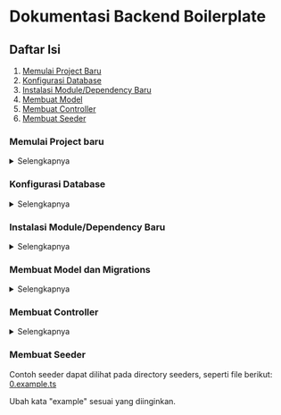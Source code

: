# Dokumentasi Backend Boilerplate

## Daftar Isi

1. [Memulai Project Baru](#memulai-project-baru)
2. [Konfigurasi Database](#konfigurasi-database)
3. [Instalasi Module/Dependency Baru](#instalasi-moduledependency-baru)
4. [Membuat Model](#membuat-model)
5. [Membuat Controller](#membuat-controller)
6. [Membuat Seeder](#membuat-seeder)

### Memulai Project baru

<details>
<summary>Selengkapnya</summary>
Pada saat developer memulai project aplikasi baru maka diharuskan untuk melakukan clone pada boilerplate ini yang berada pada repository [Backend Express](https://gitlab.com/mv-lanius/boilerplates/backend-express.git) branch master. Setelah di clone maka perlu dilakukan penghapusan origin menggunakan perintah:
> git remote remove origin

Setelah menghapus origin awal maka rename file .env.example menjadi .env. Mulai instalasi module awal dengan perintah:

> yarn

Setelah itu kita perlu menggantinya dengan origin repository baru untuk project yang sedang dikerjakan. Lalu melakukan commit pertama dengan pertama dengan perintah:

> git remote add origin [url-repository]

> git add .

> git commit -m “[CREATE] project init”

</details>

### Konfigurasi Database

<details>
<summary>Selengkapnya</summary>
Sistem database yang kita gunakan yaitu PostgreSQL dan MongoDB yang masing-masing memiliki peran. PostgreSQL digunakan untuk data bersifat fixed-field yang dimana field table tidak bertambah atau berkurang secara dinamis dan digunakan untuk database bersifat relasional. Sedangkan MongoDB digunakan untuk data bersifat dynamic-property yang data property dapat bertambah atau berkurang secara dinamis.
Pada saat membuat project baru diharapkan untuk membuat inisialisasi database kosong dengan nama sesuai nama project tersebut misalkan: ``db_pg_petro_vr``, ``db_mongo_sim_engineering``. Setelah itu kita dapat mengisi database authentication pada file ``.env`` seperti berikut:

    # Global Env
    NODE_ENV=development
    PORT=4000

    # postgres env
    DB_USERNAME=postgres
    DB_PASSWORD=password123
    DB_HOST=localhost
    DB_PORT=5432
    DB_NAME=db_pg_contoh
    DB_DIALECT=postgres

    # mongo env
    MONGO_DB_USERNAME=mongo
    MONGO_DB_PASSWORD=password123
    MONGO_DB_HOST=localhost
    MONGO_DB_PORT=5432
    MONGO_DB_NAME=db_mongo_contoh

    # jwt for login
    JWT_EXPIRE="7d"
    JWT_SECRET="akucintalanius"

</details>

### Instalasi Module/Dependency Baru

<details>
<summary>Selengkapnya</summary>
Instalasi module pada boilerplate ini menggunakan package manager Yarn. sehingga diharapkan untuk semua pemakaian command npm diganti dengan yarn. Berikut command instalasi awal boilerplate dengan perintah:
>yarn

Ketika hendak menambahkan module baru maka menggunakan perintah berikut:

> yarn add [nama-module]

Ketika hendak menambahkan module baru bersifat development only maka menggunakan perintah berikut

> yarn add -D [nama-module]

</details>

### Membuat Model dan Migrations

<details>
<summary>Selengkapnya</summary>

Untuk membuat file model silahkan lihat terlebih dahulu file contoh berikut pada directory models: [example.model.ts](https://gitlab.com/mv-lanius/boilerplates/backend-express/-/blob/master/src/models/example.model.ts)

Replace All (ctrl + h) semua Kata ""Example"" menjadi nama model yang diinginkan

Definisikan Attributes yang ada pada model pada baris berikut:

    export interface ExampleAttributes {
        id: number,
        name: string,
        description: string,
    }

Implementasikan Attributes yang didefinisikan pada interface diatas, seperti berikut:

    export class Example
        extends BaseModel<ExampleAttributes, ExampleCreationAttributes>
        implements ExampleAttributes {
        id: number;
        name: string;
        description: string;
        ...

Definiskan database table yang ingin dibuat pada baris berikut:

    public static tableDefinitions: ModelAttributes<Example, ExampleAttributes> = {
            id: {
                type: new DataTypes.INTEGER(),
                primaryKey: true,
                autoIncrement: true,
                allowNull: false,
            },
            name: new DataTypes.STRING(),
            description: new DataTypes.STRING(),
        }

Buat dokumentasi Swagger pada baris berikut:

\*) untuk tambahan New pada nama schema untuk atribut yang dibutuhkan pada saat membuat data baru.

    export const swaggerSchemas: Schemas[] = [
        {
            Example: {
                title: "",
                type: "object",
                properties: {
                    id: {
                        type: "number"
                    },
                    name: {
                        type: "string"
                    },
                    description: {
                        type: "string"
                    },
                }
            },
            NewExample: {
                title: "",
                type: "object",
                properties: {
                    name: {
                        type: "string"
                    },
                    description: {
                        type: "string"
                    },
                }
            }
        }
    ];

Buat File Migrations pada directory migrations seperti pada file contoh berikut:
[0.example.ts](https://gitlab.com/mv-lanius/boilerplates/backend-express/-/blob/master/src/migrations/0.example.ts)

ubah kata "Example" menjadi nama model yang dibuat diatas.

</details>

### Membuat Controller

<details>
<summary>Selengkapnya</summary>
Untuk membuat file model silahkan lihat terlebih dahulu file contoh berikut pada directory controllers: [example.controller.ts](https://gitlab.com/mv-lanius/boilerplates/backend-express/-/blob/master/src/controllers/example.controller.ts)

Ubah value variable tag sesuai yang diinginkan

    const tag = "Example";

Ubah /examples dan ExampleController sesuai yang diinginkan

    @Controller("/examples")
    export default class ExampleController {

Untuk Membuat Get Method Find All, berikut contohnya:

\*) Return typenya harus didefinisikan pada bagian Promise<Example[]>, ubah Example dengan nama Model / Interface / type yang diinginkan.

    @Get({ path: "/", tag }, {
        responses: [
          {
            200: {
              description: "",
              responseType: "array",
              schema: "Example"
            }
          }
        ],
        parameters: []
      }, [])
      public async getAll(req: _Request, res: Response): Promise<Example[]> {
        const data = await Example.findAll({});

        return data;
      }

Untuk membuat Get Method Find One, berikut contohnya:

    @Get({ path: "/:id", tag }, {
        responses: [
          {
            200: {
              description: "",
              responseType: "array",
              schema: "Example"
            }
          }
        ],
        parameters: [
          {
            name: "id",
            in: "path",
            schema: {
              type: "number"
            }
          }
        ]
      }, [])
      public async getOne(req: _Request, res: Response): Promise<Example> {
        const { id } = req.params;

        const data = await Example.findOne({
          where: {
            id
          }
        });

        if (!data) throw "Data not found";

        return data;
      }

Untuk membuat Post Method Create berikut contohnya:

    @Post({ path: "/", tag }, {
        request: "NewExample",
        responses: [
          {
            200: {
              description: "",
              responseType: "object",
              schema: "Example"
            }
          }
        ],
      })
      public async create(req: _Request, res: Response): Promise<Example> {
        const {
          name,
          description
        }: ExampleAttributes = req.body;

        const data = await Example.create({
          name,
          description
        });

        return data;
      }

Untuk membuat Put Method Update berikut contohnya:

    @Put({ path: "/:id", tag }, {
        request: "NewExample",
        responses: [
          {
            200: {
              description: "",
              responseType: "object",
              schema: "Example"
            }
          }
        ],
        parameters: [
          {
            name: "id",
            in: "path",
            required: true,
            schema: {
              type: "number"
            }
          }
        ]
      })
      public async update(req: _Request, res: Response): Promise<Example> {
        const {
          id
        } = req.params;
        const {
          name,
          description
        }: ExampleAttributes = req.body;

        const update = await Example.update({
          name,
          description
        }, {
          where: {
            id
          }
        });

        const data = await Example.findOne({
          where: {
            id
          }
        });

        return data;
      }

Untuk membuat Delete Method Remove berikut contohnya:

    @Delete({ path: "/:id", tag }, {
        responses: [
          {
            200: {
              description: "",
              responseType: "object",
              schema: {
                properties: {
                  message: {
                    type: "string"
                  }
                }
              }
            }
          }
        ],
        parameters: [
          {
            name: "id",
            in: "path",
            required: true,
            schema: {
              type: "number"
            }
          }
        ]
      })
      public async remove(req: _Request, res: Response): Promise<unknown> {
        const {
          id
        } = req.params;

        const remove = await Example.destroy({
          where: {
            id
          }
        });

        return {
          message: "Deleted successfully."
        };
      }

</details>

### Membuat Seeder

Contoh seeder dapat dilihat pada directory seeders, seperti file berikut:
[0.example.ts](https://gitlab.com/mv-lanius/boilerplates/backend-express/-/blob/master/src/seeders/0.example.ts)

Ubah kata "example" sesuai yang diinginkan.
